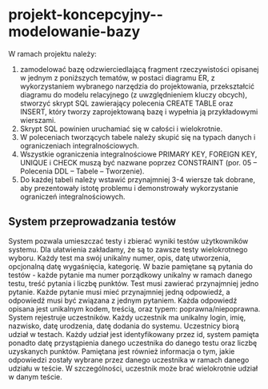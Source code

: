 # projekt-koncepcyjny--modelowanie-bazy

W ramach projektu należy:

1. zamodelować bazę odzwierciedlającą fragment rzeczywistości opisanej w jednym z poniższych tematów, w postaci diagramu ER, z wykorzystaniem wybranego narzędzia do projektowania, przekształcić diagramu do modelu relacyjnego (z uwzględnieniem kluczy obcych), stworzyć skrypt SQL zawierający polecenia CREATE TABLE oraz INSERT, który tworzy zaprojektowaną bazę i wypełnia ją przykładowymi wierszami.
2. Skrypt SQL powinien uruchamiać się w całości i wielokrotnie.
3. W poleceniach tworzących tabele należy skupić się na typach danych i ograniczeniach integralnościowych.
4. Wszystkie ograniczenia integralnościowe PRIMARY KEY, FOREIGN KEY, UNIQUE i CHECK muszą być nazwane poprzez CONSTRAINT (por. 05 – Polecenia DDL – Tabele – Tworzenie).
5. Do każdej tabeli należy wstawić przynajmniej 3-4 wiersze tak dobrane, aby prezentowały istotę problemu i demonstrowały wykorzystanie ograniczeń integralnościowych.



## System przeprowadzania testów

System pozwala umieszczać testy i zbierać wyniki testów użytkowników systemu. Dla ułatwienia zakładamy, że są to zawsze testy wielokrotnego wyboru. Każdy test ma swój unikalny numer, opis, datę utworzenia, opcjonalną datę wygaśnięcia, kategorię. W bazie pamiętane są pytania do testów - każde pytanie ma numer porządkowy unikalny w ramach danego testu, treść pytania i liczbę punktów. Test musi zawierać przynajmniej jedno pytanie. Każde pytanie musi mieć przynajmniej jedną odpowiedź, a odpowiedź musi być związana z jednym pytaniem. Każda odpowiedź opisana jest unikalnym kodem, treścią, oraz typem: poprawna/niepoprawna. System rejestruje uczestników. Każdy uczestnik ma unikalny login, imię, nazwisko, datę urodzenia, datę dodania do systemu. Uczestnicy biorą udział w testach. Każdy udział jest identyfikowany przez id, system pamięta ponadto datę przystąpienia danego uczestnika do danego testu oraz liczbę uzyskanych punktów. Pamiętana jest również informacja o tym, jakie odpowiedzi zostały wybrane przez danego uczestnika w ramach danego udziału w teście. W szczególności, uczestnik może brać wielokrotnie udział w danym teście.
